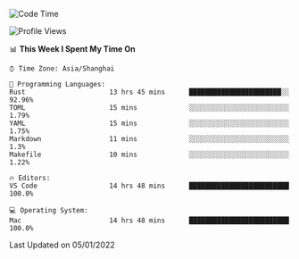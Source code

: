 <!--START_SECTION:waka-->
![Code Time](http://img.shields.io/badge/Code%20Time-886%20hrs%2045%20mins-blue)

![Profile Views](http://img.shields.io/badge/Profile%20Views-14-blue)

📊 **This Week I Spent My Time On** 

```text
⌚︎ Time Zone: Asia/Shanghai

💬 Programming Languages: 
Rust                     13 hrs 45 mins      ███████████████████████░░   92.96% 
TOML                     15 mins             ░░░░░░░░░░░░░░░░░░░░░░░░░   1.79% 
YAML                     15 mins             ░░░░░░░░░░░░░░░░░░░░░░░░░   1.75% 
Markdown                 11 mins             ░░░░░░░░░░░░░░░░░░░░░░░░░   1.3% 
Makefile                 10 mins             ░░░░░░░░░░░░░░░░░░░░░░░░░   1.22%

🔥 Editors: 
VS Code                  14 hrs 48 mins      █████████████████████████   100.0%

💻 Operating System: 
Mac                      14 hrs 48 mins      █████████████████████████   100.0%

```


 Last Updated on 05/01/2022
<!--END_SECTION:waka-->
